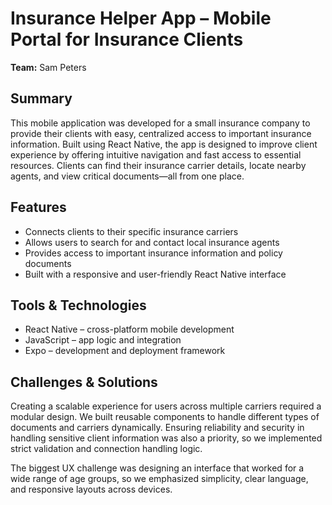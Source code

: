 # Insurance Helper App – Mobile Portal for Insurance Clients

**Team:** Sam Peters

## Summary

This mobile application was developed for a small insurance company to provide their clients with easy, centralized access to important insurance information. Built using React Native, the app is designed to improve client experience by offering intuitive navigation and fast access to essential resources. Clients can find their insurance carrier details, locate nearby agents, and view critical documents—all from one place.

## Features

- Connects clients to their specific insurance carriers  
- Allows users to search for and contact local insurance agents  
- Provides access to important insurance information and policy documents  
- Built with a responsive and user-friendly React Native interface  

## Tools & Technologies

- React Native – cross-platform mobile development  
- JavaScript – app logic and integration  
- Expo – development and deployment framework

## Challenges & Solutions

Creating a scalable experience for users across multiple carriers required a modular design. We built reusable components to handle different types of documents and carriers dynamically. Ensuring reliability and security in handling sensitive client information was also a priority, so we implemented strict validation and connection handling logic.  

The biggest UX challenge was designing an interface that worked for a wide range of age groups, so we emphasized simplicity, clear language, and responsive layouts across devices.
